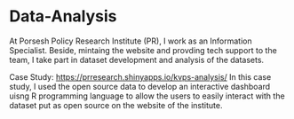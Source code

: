 # Data-Analysis

At Porsesh Policy Research Institute (PR), I work as an Information Specialist. Beside, mintaing the website and provding tech support to the team, I take part in dataset development and analysis of the datasets. 

Case Study: 
https://prresearch.shinyapps.io/kvps-analysis/
In this case study, I used the open source data to develop an interactive dashboard uisng R programming language to allow the users to easily interact with the dataset put as open source on the website of the institute.
